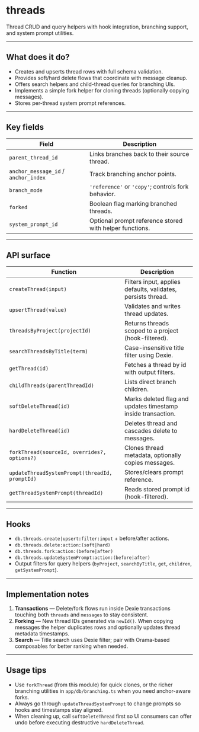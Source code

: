 # threads

Thread CRUD and query helpers with hook integration, branching support, and system prompt utilities.

---

## What does it do?

-   Creates and upserts thread rows with full schema validation.
-   Provides soft/hard delete flows that coordinate with message cleanup.
-   Offers search helpers and child-thread queries for branching UIs.
-   Implements a simple fork helper for cloning threads (optionally copying messages).
-   Stores per-thread system prompt references.

---

## Key fields

| Field                                | Description                                             |
| ------------------------------------ | ------------------------------------------------------- |
| `parent_thread_id`                   | Links branches back to their source thread.             |
| `anchor_message_id` / `anchor_index` | Track branching anchor points.                          |
| `branch_mode`                        | `'reference'` or `'copy'`; controls fork behavior.      |
| `forked`                             | Boolean flag marking branched threads.                  |
| `system_prompt_id`                   | Optional prompt reference stored with helper functions. |

---

## API surface

| Function                                       | Description                                                  |
| ---------------------------------------------- | ------------------------------------------------------------ |
| `createThread(input)`                          | Filters input, applies defaults, validates, persists thread. |
| `upsertThread(value)`                          | Validates and writes thread updates.                         |
| `threadsByProject(projectId)`                  | Returns threads scoped to a project (hook-filtered).         |
| `searchThreadsByTitle(term)`                   | Case-insensitive title filter using Dexie.                   |
| `getThread(id)`                                | Fetches a thread by id with output filters.                  |
| `childThreads(parentThreadId)`                 | Lists direct branch children.                                |
| `softDeleteThread(id)`                         | Marks deleted flag and updates timestamp inside transaction. |
| `hardDeleteThread(id)`                         | Deletes thread and cascades delete to messages.              |
| `forkThread(sourceId, overrides?, options?)`   | Clones thread metadata, optionally copies messages.          |
| `updateThreadSystemPrompt(threadId, promptId)` | Stores/clears prompt reference.                              |
| `getThreadSystemPrompt(threadId)`              | Reads stored prompt id (hook-filtered).                      |

---

## Hooks

-   `db.threads.create|upsert:filter:input` + before/after actions.
-   `db.threads.delete:action:(soft|hard)`
-   `db.threads.fork:action:(before|after)`
-   `db.threads.updateSystemPrompt:action:(before|after)`
-   Output filters for query helpers (`byProject`, `searchByTitle`, `get`, `children`, `getSystemPrompt`).

---

## Implementation notes

1. **Transactions** — Delete/fork flows run inside Dexie transactions touching both `threads` and `messages` to stay consistent.
2. **Forking** — New thread IDs generated via `newId()`. When copying messages the helper duplicates rows and optionally updates thread metadata timestamps.
3. **Search** — Title search uses Dexie filter; pair with Orama-based composables for better ranking when needed.

---

## Usage tips

-   Use `forkThread` (from this module) for quick clones, or the richer branching utilities in `app/db/branching.ts` when you need anchor-aware forks.
-   Always go through `updateThreadSystemPrompt` to change prompts so hooks and timestamps stay aligned.
-   When cleaning up, call `softDeleteThread` first so UI consumers can offer undo before executing destructive `hardDeleteThread`.
